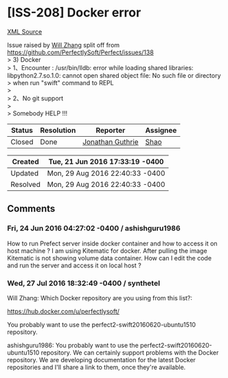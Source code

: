 # [ISS-208] Docker error

[XML Source](../xml/ISS-208.xml)
<p><p>Issue raised by <a href="http://jira.perfect.org:8080/secure/ViewProfile.jspa?name=linxyfe" class="user-hover" rel="linxyfe">Will Zhang</a> split off from <a href="https://github.com/PerfectlySoft/Perfect/issues/138" class="external-link" rel="nofollow">https://github.com/PerfectlySoft/Perfect/issues/138</a><br/>
&gt; 3) Docker<br/>
&gt; 1、Encounter : /usr/bin/lldb: error while loading shared libraries: libpython2.7.so.1.0: cannot open shared object file: No such file or directory<br/>
&gt; when run "swift" command to REPL<br/>
&gt; <br/>
&gt; 2、No git support<br/>
&gt; <br/>
&gt; Somebody HELP !!!</p></p>





Status|Resolution|Reporter|Assignee
------|----------|--------|--------
Closed|Done|[Jonathan Guthrie](jonog)|[Shao]($Synthetel)





Created|Tue, 21 Jun 2016 17:33:19 -0400
-------|--------------
Updated|Mon, 29 Aug 2016 22:40:33 -0400
Resolved|Mon, 29 Aug 2016 22:40:33 -0400


## Comments




### Fri, 24 Jun 2016 04:27:02 -0400 / ashishguru1986 

<p><p>How to run Prefect server inside docker container and how to access it on host machine ? I am using Kitematic for docker. After pulling the image Kitematic is not showing volume data container. How can I edit the code and run the server and access it on local host ?</p>
</p>


### Wed, 27 Jul 2016 18:32:49 -0400 / synthetel 

<p><p>Will Zhang: Which Docker repository are you using from this list?:</p>

<p>  <a href="https://hub.docker.com/u/perfectlysoft/" class="external-link" rel="nofollow">https://hub.docker.com/u/perfectlysoft/</a></p>

<p>You probably want to use the perfect2-swift20160620-ubuntu1510 repository.</p>

<p>ashishguru1986: You probably want to use the perfect2-swift20160620-ubuntu1510 repository.  We can certainly support problems with the Docker repository.  We are developing documentation for the latest Docker repositories and I'll share a link to them, once they're available.</p></p>


